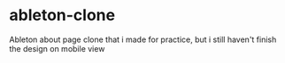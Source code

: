 # ableton-clone
Ableton about page clone that i made for practice, but i still haven't finish the design on mobile view
